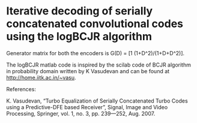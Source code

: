 # Iterative decoding of serially concatenated convolutional codes using the logBCJR algorithm



Generator matrix for both the encoders is G(D) = [1 (1+D^2)/(1+D+D^2)]. 

The logBCJR matlab code is inspired by the scilab code of BCJR algorithm in probability domain written by K Vasudevan and can be found at http://home.iitk.ac.in/~vasu.

References:

K. Vasudevan, “Turbo Equalization of Serially Concatenated Turbo Codes using a Predictive-DFE based Receiver”, Signal, Image and Video Processing, Springer, vol. 1, no. 3, pp. 239—252, Aug. 2007.
